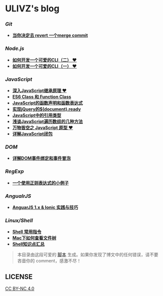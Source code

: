 # ULIVZ's blog

<!--START-->

### _Git_

- [**当你决定去 revert 一个merge commit**](https://github.com/ulivz/blog/issues/19)

### _Node.js_

- [**如何开发一个可爱的CLI（二） ❤**](https://github.com/ulivz/blog/issues/18)
- [**如何开发一个可爱的CLI（一） ❤**](https://github.com/ulivz/blog/issues/17)

### _JavaScript_

- [**深入JavaScript继承原理 ❤**](https://github.com/ulivz/blog/issues/16)
- [**ES6 Class 和 Function Class**](https://github.com/ulivz/blog/issues/15)
- [**JavaScript的函数声明和函数表达式**](https://github.com/ulivz/blog/issues/14)
- [**实现jQuery的$(document).ready**](https://github.com/ulivz/blog/issues/13)
- [**JavaScript中的引用类型**](https://github.com/ulivz/blog/issues/12)
- [**浅谈JavaScript遍历数组的几种方法**](https://github.com/ulivz/blog/issues/11)
- [**万物皆空之 JavaScript 原型 ❤**](https://github.com/ulivz/blog/issues/10)
- [**详解JavaScript闭包**](https://github.com/ulivz/blog/issues/7)

### _DOM_

- [**详解DOM事件绑定和事件冒泡**](https://github.com/ulivz/blog/issues/9)

### _RegExp_

- [**一个使用正则表达式的小例子**](https://github.com/ulivz/blog/issues/8)

### _AngualrJS_

- [**AnguarJS 1.x & Ionic 实践与技巧**](https://github.com/ulivz/blog/issues/6)

### _Linux/Shell_

- [**Shell 常用指令**](https://github.com/ulivz/blog/issues/5)
- [**Mac下如何查看文件树**](https://github.com/ulivz/blog/issues/4)
- [**Shell知识点汇总**](https://github.com/ulivz/blog/issues/3)

<!--END-->

> 本目录由这段可爱的 [脚本](./index.js) 生成。如果你发现了博文中的任何错误，请不要吝啬你的 comment，感激不尽！

## LICENSE

[CC BY-NC 4.0](https://creativecommons.org/licenses/by-nc/4.0/)
